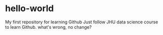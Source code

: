 # hello-world
My first repository for learning Github
Just follow JHU data science course to learn Github. 
what's wrong, no change? 
